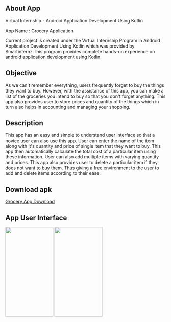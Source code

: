 ## About App
Virtual Internship - Android Application Development Using Kotlin

App Name : Grocery Application

Current project is created under the Virtual Internship Program in Android Application Development Using Kotlin which was provided by Smartinternz.This program provides complete hands-on experience on android application development using Kotlin.

## Objective
As we can't remember everything, users frequently forget to buy the things they want to buy. However, with the assistance of this app, you can make a list of the groceries you intend to buy so that you don't forget anything. This app also provides user to store prices and quantity of the things which in turn also helps in accounting and managing your shopping.

## Description
This app has an easy and simple to understand user interface so that a novice user can also use this app. User can enter the name of the item along with it's quantity and price of single item that they want to buy. This app then automatically calculate the total cost of a particular item using these information. User can also add multiple items with varying quantity and prices. This app also provides user to delete a particular item if they does not want to buy them. Thus giving a free environment to the user to add and delete items according to their ease.

## Download apk
[Grocery App Download](https://github.com/UJAIR-SHAHA/Grocery_Application/releases/download/V.1/app-debug.apk)

## App User Interface

<p float = "left">
<img src="https://user-images.githubusercontent.com/107527307/191357808-c85343a6-b25d-4ced-95b2-90039aaf0466.png" width="150" height="280">
<img src="https://user-images.githubusercontent.com/107527307/191357914-636cbde6-6be9-4082-941f-4a310157633d.png" width="150" height="280">
  </p>
  

